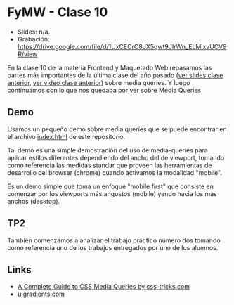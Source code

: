 # FyMW - Clase 10

- Slides: n/a.
- Grabación:
  https://drive.google.com/file/d/1UxCECrO8JX5qwt9JIrWn_ELMixvUCV9R/view

En la clase 10 de la materia Frontend y Maquetado Web repasamos las partes más
importantes de la última clase del año pasado ([ver slides clase
anterior][slides-clase-09], [ver video clase anterior][video-clase-09]) sobre
media queries. Y luego continuamos con lo que nos quedaba por ver sobre Media
Queries.

## Demo

Usamos un pequeño demo sobre media queries que se puede encontrar en el archivo
[index.html](index.html) de este repositorio.

Tal demo es una simple demostración del uso de media-queries para aplicar
estilos diferentes dependiendo del ancho del de viewport, tomando como
referencia las medidas standar que proveen las herramientas de desarrollo del
browser (chrome) cuando activamos la modalidad "mobile".

Es un demo simple que toma un enfoque "mobile first" que consiste en comenzar
por los viewports más angostos (mobile) yendo hacia los mas anchos (desktop).

## TP2

También comenzamos a analizar el trabajo práctico número dos tomando como
referencia uno de los trabajos entregados por uno de los alumnos.

## Links

- [A Complete Guide to CSS Media Queries by
  css-tricks.com][a-complete-guide-to-css-media-queries]
- [uigradients.com][uigradients]

[uigradients]: https://uigradients.com/
[a-complete-guide-to-css-media-queries]:
  https://css-tricks.com/a-complete-guide-to-css-media-queries/
[slides-clase-09]:
  https://drive.google.com/file/d/1ydI5IMpGJjJBvWvLn2oQf1701Y-klMIC/view?usp=sharing
[video-clase-09]:
  https://drive.google.com/file/d/12CHnIgFt2EmIIEc3ubtPCZvPPKztd4Gx/view?usp=sharing
